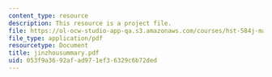 ```yaml
---
content_type: resource
description: This resource is a project file.
file: https://ol-ocw-studio-app-qa.s3.amazonaws.com/courses/hst-584j-magnetic-resonance-analytic-biochemical-and-imaging-techniques-spring-2006/053f9a3692afad971ef36329c6b72ded_jinzhousummary.pdf
file_type: application/pdf
resourcetype: Document
title: jinzhousummary.pdf
uid: 053f9a36-92af-ad97-1ef3-6329c6b72ded
---
```

